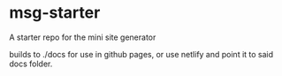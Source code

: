 # msg-starter
A starter repo for the mini site generator

builds to ./docs for use in github pages, or use netlify and point it to said docs folder.
